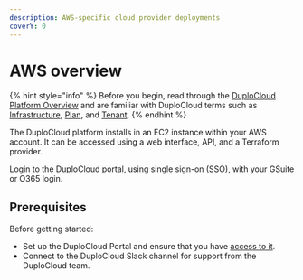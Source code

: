 ```yaml
---
description: AWS-specific cloud provider deployments
coverY: 0
---
```


# AWS overview

{% hint style="info" %}
Before you begin, read through the [DuploCloud Platform Overview](../) and are familiar with DuploCloud terms such as [Infrastructure](../getting-started/application-focussed-interface/infrastructure.md), [Plan](../getting-started/application-focussed-interface/plan.md), and [Tenant](../getting-started/application-focussed-interface/tenant.md).
{% endhint %}

The DuploCloud platform installs in an EC2 instance within your AWS account. It can be accessed using a web interface, API, and a Terraform provider.&#x20;

Login to the DuploCloud portal, using single sign-on (SSO), with your GSuite or O365 login.&#x20;

## Prerequisites

Before getting started:&#x20;

* Set up the DuploCloud Portal and ensure that you have [access to it](../administrator-tools/access-control/).
* Connect to the DuploCloud Slack channel for support from the DuploCloud team.&#x20;
